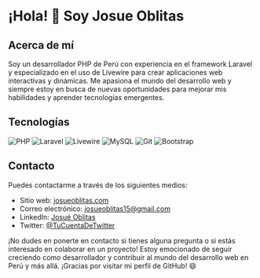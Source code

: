 # ¡Hola! 👋 Soy Josue Oblitas

## Acerca de mí
Soy un desarrollador PHP de Perú con experiencia en el framework Laravel y especializado en el uso de Livewire para crear aplicaciones web interactivas y dinámicas. Me apasiona el mundo del desarrollo web y siempre estoy en busca de nuevas oportunidades para mejorar mis habilidades y aprender tecnologías emergentes.

## Tecnologías

![PHP](https://img.icons8.com/color/48/000000/php.png)
![Laravel](https://img.icons8.com/fluency/48/000000/laravel.png)
![Livewire](https://img.icons8.com/color/48/000000/livewire.png)
![MySQL](https://img.icons8.com/color/48/000000/mysql.png)
![Git](https://img.icons8.com/color/48/000000/git.png)
![Bootstrap](https://img.icons8.com/color/48/000000/bootstrap.png)

## Contacto
Puedes contactarme a través de los siguientes medios:

- Sitio web: [josueoblitas.com](https://josueoblitas.com)
- Correo electrónico: josueoblitas15@gmail.com
- LinkedIn: [Josué Oblitas](https://www.linkedin.com/in/josue-oblitas-483616150/)
- Twitter: [@TuCuentaDeTwitter](https://twitter.com/JosueeOblitas)

¡No dudes en ponerte en contacto si tienes alguna pregunta o si estás interesado en colaborar en un proyecto! Estoy emocionado de seguir creciendo como desarrollador y contribuir al mundo del desarrollo web en Perú y más allá. ¡Gracias por visitar mi perfil de GitHub! 😄
